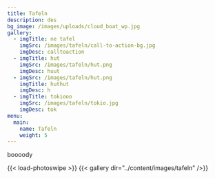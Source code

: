 ```yaml
---
title: Tafeln
description: des
bg_image: /images/uploads/cloud_boat_wp.jpg
gallery:
  - imgTitle: ne tafel
    imgSrc: /images/tafeln/call-to-action-bg.jpg
    imgDesc: calltoaction
  - imgTitle: hut
    imgSrc: /images/tafeln/hut.png
    imgDesc: huut
  - imgSrc: /images/tafeln/hut.png
    imgTitle: huthut
    imgDesc: h
  - imgTitle: tokiooo
    imgSrc: /images/tafeln/tokio.jpg
    imgDesc: tok
menu:
  main:
    name: Tafeln
    weight: 5
---
```

boooody


{{< load-photoswipe >}}
{{< gallery dir="../content/images/tafeln" />}}


